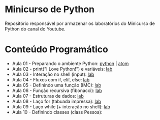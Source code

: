 # Minicurso de Python

Repositório responsável por armazenar  os laboratórios do Minicurso de Python do canal do Youtube.

# Conteúdo Programático

- Aula 01 - Preparando o ambiente Python: [python](https://www.python.org/downloads/) | [atom](https://atom.io/)
- Aula 02 - print("I Love Python!") e variáveis: [lab](https://github.com/tricodando/minicurso_python/blob/main/hello.py)
- Aula 03 - Interação no shell (input): [lab](https://github.com/tricodando/minicurso_python/blob/main/bemvindo.py)
- Aula 04 - Fluxos com if, elif, else: [lab](https://github.com/tricodando/minicurso_python/blob/main/seaprovado.py)
- Aula 05 - Definindo uma função (IMC): [lab](https://github.com/tricodando/minicurso_python/blob/main/imc.py)
- Aula 06 - Função recursiva (fibonacci): [lab](https://github.com/tricodando/minicurso_python/blob/main/fibonacci.py)
- Aula 07 - Estruturas de dados: [lab](https://github.com/tricodando/minicurso_python/blob/main/figurinhas.py)
- Aula 08 - Laço for (tabuada impressa): [lab](https://github.com/tricodando/minicurso_python/blob/main/tabuada_impressa.py)
- Aula 09 - Laço while (+ interação no shell): [lab](https://github.com/tricodando/minicurso_python/blob/main/imc_interativo.py)
- Aula 10 - Definindo classes (class Pessoa): 
